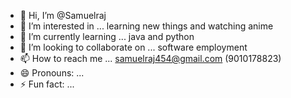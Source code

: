 - 👋 Hi, I’m @Samuelraj
- 👀 I’m interested in ... learning new things and watching anime 
- 🌱 I’m currently learning ... java and python
- 💞️ I’m looking to collaborate on ... software employment
- 📫 How to reach me ... samuelraj454@gmail.com (9010178823)
- 😄 Pronouns: ...
- ⚡ Fun fact: ...

<!---
Samuelraj454/Samuelraj454 is a ✨ special ✨ repository because its `README.md` (this file) appears on your GitHub profile.
You can click the Preview link to take a look at your changes.
--->
